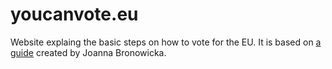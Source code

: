 # youcanvote.eu
Website explaing the basic steps on how to vote for the EU. It is based on [a guide](https://joannabronowicka.wordpress.com/2019/03/07/european-elections-2019-you-have-the-right-vote/) created by Joanna Bronowicka. 
